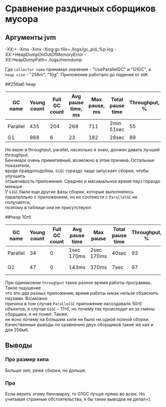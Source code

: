 # Сравнение раздичных сборщиков мусора

## Аргументы jvm
-XX:+<collector name>
-Xms<heap size>
-Xmx<heap size>
-Xlog:gc:file=./logs/gc_pid_%p.log
-XX:+HeapDumpOnOutOfMemoryError
-XX:HeapDumpPath=./logs/memdump

Где `collector name` принимал значения - "UseParallelGC" и 
"G1GC", а `heap size` - "256m", "10g". Приложение работало до падения от `OOM`.

##256мб heap

 GC name  | Young count | Full GC count | Avg pause time, ms | Max pause, ms | Total pause time | Throughput, % | Application run duration |
|----------|-------------|---------------|--------------------|---------------|------------------|---------------|--------------------------|
| Parallel | 435         | 204           | 268                | 711           | 2min 51sec       | 55            | 6min 24sec               |
| G1       | 988         | 6             | 23                 | 182           | 28sec            | 89            | 4min                     |

Не верю в throughput, parallel, насколько я знаю, должен давать лучший throughput. \
Бенчмарк очень примитивный, возможно в этом причина. Остальные показатели, \
вроде правдоподобны. `G1GC` гораздо чаще запускает сборки, чтобы улучшить \
отзывчивость приложения. Среднее и масимальное время пауз гораздо меньше. \
У `G1GC` были еще другие фазы сборки, которые выполнялись \
паралелльно с приложением, но их соотнести с `ParallelGC` не получается, \
поэтому в таблице они не присутствуют.

##heap 10гб

| GC name  | Young count | Full GC count | Avg pause time | Max pause  | Total pause time | Throughput, % | Application run duration |
|----------|-------------|---------------|----------------|------------|------------------|---------------|--------------------------|
| Parallel | 34          | 0             | 1sec 170ms     | 2sec 170ms | 40sec            | 93            | 10min 3sec               |
| G1       | 47          | 0             | 143ms          | 370ms      | 7sec             | 97            | 4min 20 sec              |

При одинаковом `throughput` такое разное время работы программы. Такое ощущение \
что это два разных приложения, время работы никак нельзя объяснить паузами. Возможно \
причина в том случае `ParallelGC` приложение насоздавало 50гб объектов, в случае
`G1GC` - 17гб, но почему так происходит из за смены сборщика, я не понял. Также,  \
не ясно почему на большем хипе не было ни одной полной сборки. Качественные выводы по сравнению двух сборщиков
такие же как и для 256мб.

## Выводы

### Про размер хипа

Больше хип, реже сборки, но дольше.

### Про

Если верить этому бенчмарку, то G1GC лучше прямо во всем. Но учитывая странные обстоятельства,
я бы таких выводов не делал=).                                                                                                     
